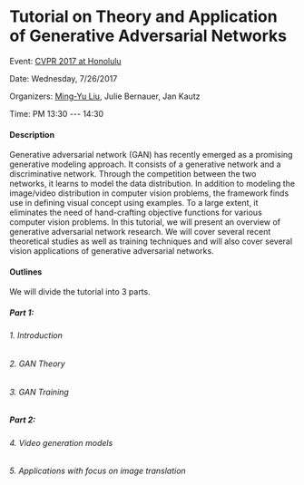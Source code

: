 # Tutorial on Theory and Application of Generative Adversarial Networks

Event: [CVPR 2017 at Honolulu](http://cvpr2017.thecvf.com/)

Date: Wednesday, 7/26/2017

Organizers: [Ming-Yu Liu](http://mingyuliu.net/), Julie Bernauer, Jan Kautz

Time: PM 13:30 --- 14:30

#### Description

Generative adversarial network (GAN) has
recently emerged as a promising generative modeling approach.
It consists of a generative network and a discriminative
network. Through the competition between the two
networks, it learns to model the data distribution. In addition
to modeling the image/video distribution in computer vision
problems, the framework finds use in defining visual concept
using examples. To a large extent, it eliminates the need of
hand-crafting objective functions for various computer vision
problems. In this tutorial, we will present an
overview of generative adversarial network research. We will
cover several recent theoretical studies as well as training
techniques and will also cover several vision applications of
generative adversarial networks.

#### Outlines

We will divide the tutorial into 3 parts.


##### Part 1: 

###### 1. Introduction
###### 2. GAN Theory
###### 3. GAN Training

##### Part 2: 

###### 4. Video generation models
###### 5. Applications with focus on image translation


